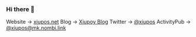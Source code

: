 ### Hi there 👋

Website     -> [xiupos.net](https://xiupos.net/)
Blog        -> [Xiupoy Blog](https://blog.nombi.link/)
Twitter     -> [@xiupos](https://twitter.com/xiupos)
ActivityPub -> [@xiupos@mk.nombi.link](https://mk.nombi.link/@xiupos)